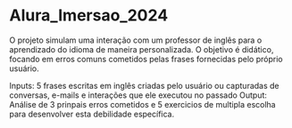 # Alura_Imersao_2024

O projeto simulam uma interação com um professor de inglês para o aprendizado do idioma de maneira personalizada. O objetivo é didático, focando em erros comuns cometidos pelas frases fornecidas pelo próprio usuário.

Inputs: 5 frases escritas em inglês criadas pelo usuário ou capturadas de conversas, e-mails e interações que ele executou no passado
Output: Análise de 3 prinpais erros cometidos e 5 exercicios de multipla escolha para desenvolver esta debilidade específica.
